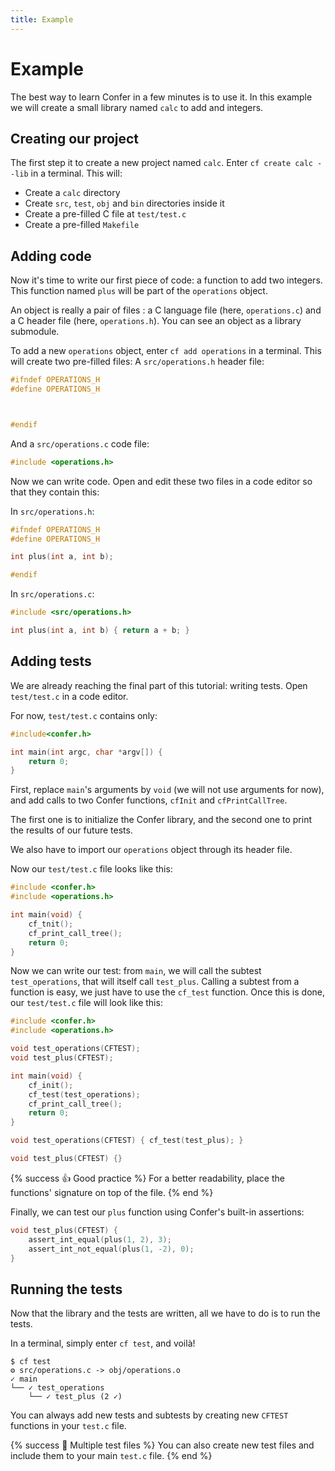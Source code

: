 ```yaml
---
title: Example
---
```


Example
========

The best way to learn Confer in a few minutes is to use it. In this example we will create a small library named `calc` to add and integers.

## Creating our project

The first step it to create a new project named `calc`. Enter `cf create calc --lib` in a terminal. This will:
* Create a `calc` directory
* Create `src`, `test`, `obj` and `bin` directories inside it
* Create a pre-filled C file at `test/test.c`
* Create a pre-filled `Makefile`

## Adding code

Now it's time to write our first piece of code: a function to add two integers. This function named `plus` will be part of the `operations` object.

An object is really a pair of files : a C language file (here, `operations.c`) and a C header file (here, `operations.h`). You can see an object as a library submodule.

To add a new `operations` object, enter `cf add operations` in a terminal. This will create two pre-filled files:
A `src/operations.h` header file:
```c
#ifndef OPERATIONS_H
#define OPERATIONS_H



#endif
```
And a `src/operations.c` code file:
```c
#include <operations.h>
```

Now we can write code. Open and edit these two files in a code editor so that they contain this:

In `src/operations.h`:
```c
#ifndef OPERATIONS_H
#define OPERATIONS_H

int plus(int a, int b);

#endif
```

In `src/operations.c`:
```c
#include <src/operations.h>

int plus(int a, int b) { return a + b; }
```

## Adding tests

We are already reaching the final part of this tutorial: writing tests. Open `test/test.c` in a code editor.

For now, `test/test.c` contains only:
```c
#include<confer.h>

int main(int argc, char *argv[]) {
    return 0;
}
```

First, replace `main`'s arguments by `void` (we will not use arguments for now), and add calls to two Confer functions, `cfInit` and `cfPrintCallTree`.

The first one is to initialize the Confer library, and the second one to print the results of our future tests.

We also have to import our `operations` object through its header file.

Now our `test/test.c` file looks like this:
```c
#include <confer.h>
#include <operations.h>

int main(void) {
    cf_tnit();
    cf_print_call_tree();
    return 0;
}
```

Now we can write our test: from `main`, we will call the subtest `test_operations`, that will itself call `test_plus`. Calling a subtest from a function is easy, we just have to use the `cf_test` function. Once this is done, our `test/test.c` file will look like this:
```c
#include <confer.h>
#include <operations.h>

void test_operations(CFTEST);
void test_plus(CFTEST);

int main(void) {
    cf_init();
    cf_test(test_operations);
    cf_print_call_tree();
    return 0;
}

void test_operations(CFTEST) { cf_test(test_plus); }

void test_plus(CFTEST) {}
```

{% success 👍 Good practice %}
For a better readability, place the functions' signature on top of the file.
{% end %}

Finally, we can test our `plus` function using Confer's built-in assertions:
```c
void test_plus(CFTEST) {
    assert_int_equal(plus(1, 2), 3);
    assert_int_not_equal(plus(1, -2), 0);
}
```

## Running the tests

Now that the library and the tests are written, all we have to do is to run the tests.

In a terminal, simply enter `cf test`, and voilà!
```
$ cf test
⚙ src/operations.c -> obj/operations.o
✓ main
└── ✓ test_operations
    └── ✓ test_plus (2 ✓)
```

You can always add new tests and subtests by creating new `CFTEST` functions in your `test.c` file.

{% success 🔭 Multiple test files %}
You can also create new test files and include them to your main `test.c` file.
{% end %}
